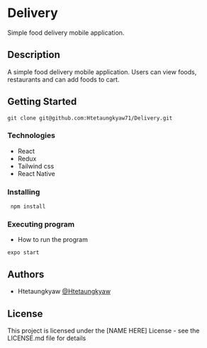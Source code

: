 # Delivery

Simple food delivery mobile application.

## Description

A simple food delivery mobile application. Users can view foods, restaurants and can add foods to cart.

## Getting Started
```
git clone git@github.com:Htetaungkyaw71/Delivery.git
```

### Technologies
* React
* Redux
* Tailwind css
* React Native


### Installing
```
 npm install
```

### Executing program

* How to run the program
```
expo start
```


## Authors

* Htetaungkyaw
[@Htetaungkyaw](https://github.com/Htetaungkyaw71)


## License

This project is licensed under the [NAME HERE] License - see the LICENSE.md file for details
